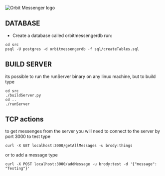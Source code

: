 ![Orbit Messenger logo](https://github.com/MaxwellM/Orbit-Messenger/blob/master/src/images/orbit-messenger-logo.png)

## DATABASE
* Create a database called orbitmessengerdb
run:
```
cd src
psql -U postgres -d orbitmessengerdb -f sql/createTables.sql
```

## BUILD SERVER
its possible to run the runServer binary on any linux machine, but to build type
```
cd src
./buildServer.py
cd ..
./runServer
```

## TCP actions
to get messenges from the server you will need to connect to the server by port 3000
to test type
```
curl -X GET localhost:3000/getAllMessages -u brody:things
```
or to add a message type
```
curl -X POST localhost:3000/addMessage -u brody:test -d '{"message": "Testing"}'

```


